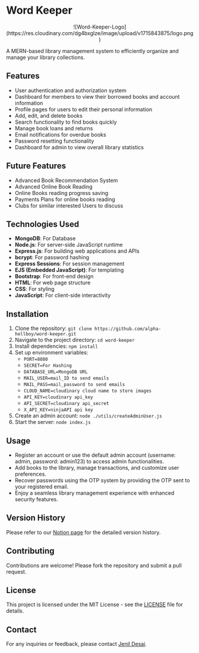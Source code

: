 # Word Keeper

<div style="text-align:center;">
	![Word-Keeper-Logo](https://res.cloudinary.com/dg4bxglze/image/upload/v1715843875/logo.png)
</div>

A MERN-based library management system to efficiently organize and manage your library collections.

## Features
- User authentication and authorization system
- Dashboard for members to view their borrowed books and account information
- Profile pages for users to edit their personal information
- Add, edit, and delete books
- Search functionality to find books quickly
- Manage book loans and returns
- Email notifications for overdue books
- Password resetting functionality
- Dashboard for admin to view overall library statistics

## Future Features
- Advanced Book Recommendation System
- Advanced Online Book Reading
- Online Books reading progress saving
- Payments Plans for online books reading
- Clubs for similar interested Users to discuss


## Technologies Used
- **MongoDB**: For Database
- **Node.js**: For server-side JavaScript runtime
- **Express.js**: For building web applications and APIs
- **bcrypt**: For password hashing
- **Express Sessions**: For session management
- **EJS (Embedded JavaScript)**: For templating
- **Bootstrap**: For front-end design
- **HTML**: For web page structure
- **CSS**: For styling
- **JavaScript**: For client-side interactivity

## Installation
1. Clone the repository: `git clone https://github.com/alpha-hellboy/word-keeper.git`
2. Navigate to the project directory: `cd word-keeper`
3. Install dependencies: `npm install`
4. Set up environment variables:
   - `PORT=8080`
   - `SECRET=For Hashing`
   - `DATABASE_URL=MongoDB URL`
   - `MAIL_USER=mail_ID to send emails`
   - `MAIL_PASS=mail_password to send emails`
   - `CLOUD_NAME=cloudinary cloud name to store images`
   - `API_KEY=cloudinary api_key`
   - `API_SECRET=cloudinary api_secret`
   - `X_API_KEY=ninjaAPI api key`
5. Create an admin account: `node ./utils/createAdminUser.js`
6. Start the server: `node index.js`

## Usage
- Register an account or use the default admin account (username: admin, password: admin123) to access admin functionalities.
- Add books to the library, manage transactions, and customize user preferences.
- Recover passwords using the OTP system by providing the OTP sent to your registered email.
- Enjoy a seamless library management experience with enhanced security features.

## Version History
Please refer to our [Notion page](link-to-your-notion-version-history) for the detailed version history.

## Contributing
Contributions are welcome! Please fork the repository and submit a pull request.

## License
This project is licensed under the MIT License - see the [LICENSE](LICENSE) file for details.

## Contact
For any inquiries or feedback, please contact [Jenil Desai](mailto:jenildev91@gmail.com).